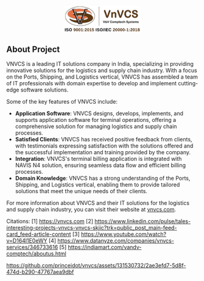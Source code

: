 <p align="center"><a href="https://laravel.com" target="_blank"><img src="images/vnvcs/logo-1.png" width="200"></a></p>

## About Project

VNVCS is a leading IT solutions company in India, specializing in providing innovative solutions for the logistics and supply chain industry. With a focus on the Ports, Shipping, and Logistics vertical, VNVCS has assembled a team of IT professionals with domain expertise to develop and implement cutting-edge software solutions.

Some of the key features of VNVCS include:

- **Application Software**: VNVCS designs, develops, implements, and supports application software for terminal operations, offering a comprehensive solution for managing logistics and supply chain processes.
- **Satisfied Clients**: VNVCS has received positive feedback from clients, with testimonials expressing satisfaction with the solutions offered and the successful implementation and training provided by the company.
- **Integration**: VNVCS's terminal billing application is integrated with NAVIS N4 solution, ensuring seamless data flow and efficient billing processes.
- **Domain Knowledge**: VNVCS has a strong understanding of the Ports, Shipping, and Logistics vertical, enabling them to provide tailored solutions that meet the unique needs of their clients.

For more information about VNVCS and their IT solutions for the logistics and supply chain industry, you can visit their website at [vnvcs.com](https://vnvcs.com).

Citations:
[1] https://vnvcs.com
[2] https://www.linkedin.com/pulse/tales-interesting-projects-vnvcs-vnvcs-skjic?trk=public_post_main-feed-card_feed-article-content
[3] https://www.youtube.com/watch?v=D164l1E0eWY
[4] https://www.datanyze.com/companies/vnvcs-services/346733616
[5] https://indiamart.com/vandv-comptech/aboutus.html


https://github.com/princeidot/vnvcs/assets/131530732/2ae3efd7-5d8f-474d-b290-47767aea9dbf


